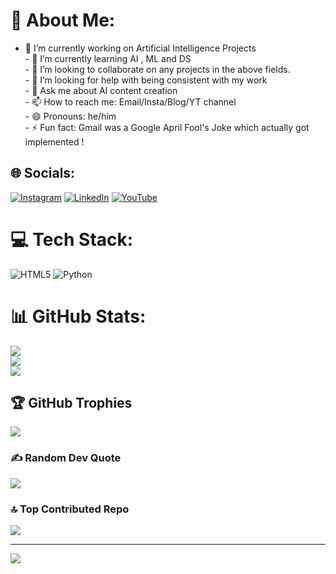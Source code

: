 # 💫 About Me:
- 🔭 I’m currently working on Artificial Intelligence Projects<br>- 🌱 I’m currently learning AI , ML and DS<br>- 👯 I’m looking to collaborate on any projects in the above fields.<br>- 🤔 I’m looking for help with being consistent with my work<br>- 💬 Ask me about AI content creation <br>- 📫 How to reach me: Email/Insta/Blog/YT channel<br>- 😄 Pronouns: he/him<br>- ⚡ Fun fact: Gmail was a Google April Fool's Joke which actually got implemented !


## 🌐 Socials:
[![Instagram](https://img.shields.io/badge/Instagram-%23E4405F.svg?logo=Instagram&logoColor=white)](https://instagram.com/@mohitvuyala2021) [![LinkedIn](https://img.shields.io/badge/LinkedIn-%230077B5.svg?logo=linkedin&logoColor=white)](https://linkedin.com/in/https://www.linkedin.com/in/mohit-vuyala) [![YouTube](https://img.shields.io/badge/YouTube-%23FF0000.svg?logo=YouTube&logoColor=white)](https://youtube.com/@https://www.youtube.com/channel/UCAdlzGU1E3KeD7paw5-FpdQ) 

# 💻 Tech Stack:
![HTML5](https://img.shields.io/badge/html5-%23E34F26.svg?style=for-the-badge&logo=html5&logoColor=white)
![Python](https://img.shields.io/badge/python-3670A0?style=for-the-badge&logo=python&logoColor=ffdd54)
# 📊 GitHub Stats:
![](https://github-readme-stats.vercel.app/api?username=mohitgitgeek&theme=dark&hide_border=false&include_all_commits=false&count_private=false)<br/>
![](https://github-readme-streak-stats.herokuapp.com/?user=mohitgitgeek&theme=dark&hide_border=false)<br/>
![](https://github-readme-stats.vercel.app/api/top-langs/?username=mohitgitgeek&theme=dark&hide_border=false&include_all_commits=false&count_private=false&layout=compact)

## 🏆 GitHub Trophies
![](https://github-profile-trophy.vercel.app/?username=mohitgitgeek&theme=radical&no-frame=false&no-bg=true&margin-w=4)

### ✍️ Random Dev Quote
![](https://quotes-github-readme.vercel.app/api?type=horizontal&theme=radical)

### 🔝 Top Contributed Repo
![](https://github-contributor-stats.vercel.app/api?username=mohitgitgeek&limit=5&theme=dark&combine_all_yearly_contributions=true)

---
[![](https://visitcount.itsvg.in/api?id=mohitgitgeek&icon=0&color=0)](https://visitcount.itsvg.in)

<!-- Proudly created with GPRM ( https://gprm.itsvg.in ) -->
